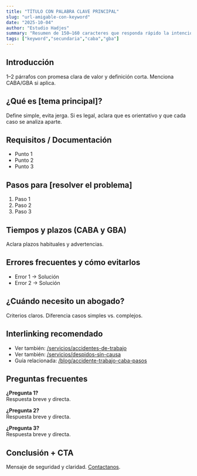 ```yaml
---
title: "TÍTULO CON PALABRA CLAVE PRINCIPAL"
slug: "url-amigable-con-keyword"
date: "2025-10-04"
author: "Estudio Hadjes"
summary: "Resumen de 150–160 caracteres que responda rápido la intención de búsqueda."
tags: ["keyword","secundaria","caba","gba"]
---
```


## Introducción
1–2 párrafos con promesa clara de valor y definición corta. Menciona CABA/GBA si aplica.

## ¿Qué es [tema principal]?
Define simple, evita jerga. Si es legal, aclara que es orientativo y que cada caso se analiza aparte.

## Requisitos / Documentación
- Punto 1
- Punto 2
- Punto 3

## Pasos para [resolver el problema]
1. Paso 1
2. Paso 2
3. Paso 3

## Tiempos y plazos (CABA y GBA)
Aclara plazos habituales y advertencias.

## Errores frecuentes y cómo evitarlos
- Error 1 → Solución
- Error 2 → Solución

## ¿Cuándo necesito un abogado?
Criterios claros. Diferencia casos simples vs. complejos.

## Interlinking recomendado
- Ver también: [/servicios/accidentes-de-trabajo](/servicios/accidentes-de-trabajo)
- Ver también: [/servicios/despidos-sin-causa](/servicios/despidos-sin-causa)
- Guía relacionada: [/blog/accidente-trabajo-caba-pasos](/blog/accidente-trabajo-caba-pasos)

## Preguntas frecuentes
**¿Pregunta 1?**  
Respuesta breve y directa.

**¿Pregunta 2?**  
Respuesta breve y directa.

**¿Pregunta 3?**  
Respuesta breve y directa.

## Conclusión + CTA
Mensaje de seguridad y claridad. [Contactanos](/contacto).
